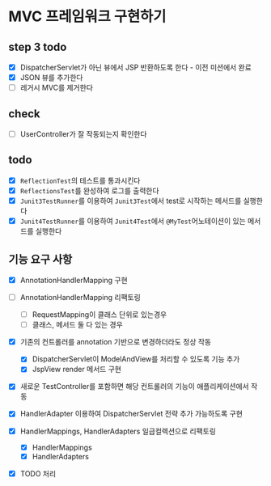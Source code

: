 # MVC 프레임워크 구현하기

## step 3 todo

- [x] DispatcherServlet가 아닌 뷰에서 JSP 반환하도록 한다 - 이전 미션에서 완료
- [x] JSON 뷰를 추가한다
- [ ] 레거시 MVC를 제거한다

## check
- [ ] UserController가 잘 작동되는지 확인한다

## todo
- [x] `ReflectionTest`의 테스트를 통과시킨다
- [x] `ReflectionsTest`를 완성하여 로그를 출력한다
- [x] `Junit3TestRunner`를 이용하여 `Junit3Test`에서 test로 시작하는 메서드를 실행한다
- [x] `Junit4TestRunner`를 이용하여 `Junit4Test`에서 `@MyTest`어노테이션이 있는 메서드를 실행한다

## 기능 요구 사항

- [x] AnnotationHandlerMapping 구현
- [ ] AnnotationHandlerMapping 리팩토링
  - [ ] RequestMapping이 클래스 단위로 있는경우
  - [ ] 클래스, 메서드 둘 다 있는 경우

- [x] 기존의 컨트롤러를 annotation 기반으로 변경하더라도 정상 작동
  - [x] DispatcherServlet이 ModelAndView를 처리할 수 있도록 기능 추가
  - [x] JspView render 메서드 구현
- [x] 새로운 TestController를 포함하면 해당 컨트롤러의 기능이 애플리케이션에서 작동
- [x] HandlerAdapter 이용하여 DispatcherServlet 전략 추가 가능하도록 구현

- [x] HandlerMappings, HandlerAdapters 일급컬렉션으로 리팩토링
  - [x] HandlerMappings
  - [x] HandlerAdapters

- [x] TODO 처리
